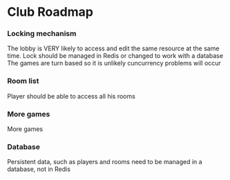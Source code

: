 # Club Roadmap

### Locking mechanism
The lobby is VERY likely to access and edit the same resource at the same time.
Lock should be managed in Redis or changed to work with a database
The games are turn based so it is unlikely cuncurrency problems will occur

### Room list
Player should be able to access all his rooms

### More games
More games

### Database
Persistent data, such as players and rooms need to be managed in a database, not in Redis